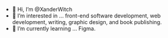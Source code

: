 - 👋 Hi, I’m @XanderWitch
- 👀 I’m interested in ... front-end software development, web development, writing, graphic design, and book publishing. 
- 🌱 I’m currently learning ... Figma.

<!---
XanderWitch/XanderWitch is a ✨ special ✨ repository because its `README.md` (this file) appears on your GitHub profile.
You can click the Preview link to take a look at your changes.
--->
